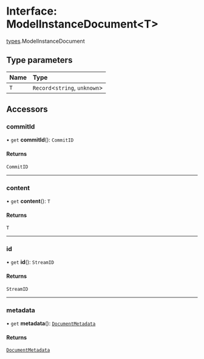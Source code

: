 # Interface: ModelInstanceDocument<T\>

[types](../modules/types.md).ModelInstanceDocument

## Type parameters

| Name | Type |
| :------ | :------ |
| `T` | `Record`<`string`, `unknown`\> |

## Accessors

### commitId

• `get` **commitId**(): `CommitID`

#### Returns

`CommitID`

___

### content

• `get` **content**(): `T`

#### Returns

`T`

___

### id

• `get` **id**(): `StreamID`

#### Returns

`StreamID`

___

### metadata

• `get` **metadata**(): [`DocumentMetadata`](../modules/types.md#documentmetadata)

#### Returns

[`DocumentMetadata`](../modules/types.md#documentmetadata)
